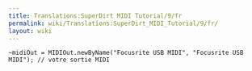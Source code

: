 ```yaml
---
title: Translations:SuperDirt MIDI Tutorial/9/fr
permalink: wiki/Translations:SuperDirt_MIDI_Tutorial/9/fr/
layout: wiki
---
```


    ~midiOut = MIDIOut.newByName("Focusrite USB MIDI", "Focusrite USB MIDI"); // votre sortie MIDI
